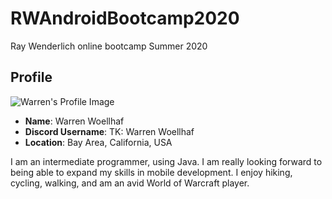 # RWAndroidBootcamp2020
Ray Wenderlich online bootcamp Summer 2020

## Profile

![Warren's Profile Image](images/profile_photo.jpg)

* **Name**: Warren Woellhaf
* **Discord Username**: TK: Warren Woellhaf
* **Location**: Bay Area, California, USA

I am an intermediate programmer, using Java. I am really looking forward to being able to expand my skills in mobile development. I enjoy hiking, cycling, walking, and am an avid World of Warcraft player.
